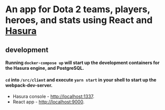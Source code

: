 # An app for Dota 2 teams, players, heroes, and stats using React and [Hasura](https://hasura.io/) 

## development
#### Running `docker-compose up` will start up the development containers for the Hasura engine, and PostgreSQL.
#### `cd` into `/src/client` and execute `yarn start` in your shell to start up the webpack-dev-server.

* Hasura console - [http://localhost:1337](http://localhost:1337).
* React app - [http://localhost:9000](http://localhost:9000).
